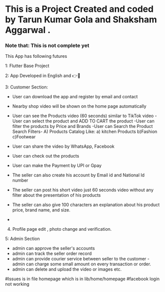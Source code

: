 # This is a Project Created and coded by Tarun Kumar Gola and Shaksham Aggarwal .

### Note that: This is not complete yet
This App has following futures

1: Flutter Base Project

2: App Developed in English and 👉📱

3: Customer Section:

- User can download the app and register by email and contact
- Nearby shop video will be shown on the home page automatically
- User can see the Products video (60 seconds) similar to TikTok video
-User can select the product and ADD TO CART the product
-User can filter the products by Price and Brands
-User can Search the Product
Search Filters-
A) Products Catalog
Like:
a) kitchen Products b)Fashion c)Footwear

- User can share the video by WhatsApp, Facebook
- User can check out the products
- User can make the Payment by UPI or Gpay
- The seller can also create his account by Email id and National Id number
- The seller can post his short video just 60 seconds video without any filter about the presentation of his products
- The seller can also give 100 characters an explanation about his product price, brand name, and size.
-
4. Profile page edit , photo change and verification.

5: Admin Section
- admin can approve the seller's accounts
- admin can track the seller order record
- admin can provide courier service between seller to the customer
-admin can charge some small amount on every transaction or order.
- admin can delete and upload the video or images etc.

#Issues is in file homepage which is in lib/home/homepage
#facebook login not working
